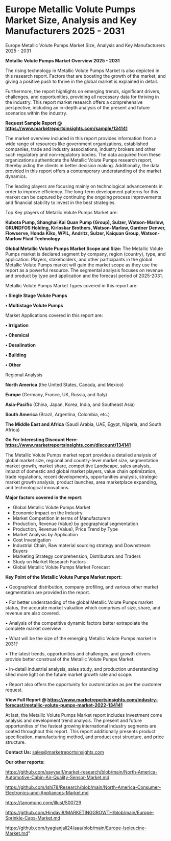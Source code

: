 # Europe Metallic Volute Pumps Market Size, Analysis and Key Manufacturers 2025 - 2031
Europe Metallic Volute Pumps Market Size, Analysis and Key Manufacturers 2025 - 2031

<Strong> Metallic Volute Pumps Market Overview 2025 - 2031</strong>

The rising technology in Metallic Volute Pumps Market is also depicted in this research report. Factors that are boosting the growth of the market, and giving a positive push to thrive in the global market is explained in detail.

Furthermore, the report highlights on emerging trends, significant drivers, challenges, and opportunities, providing all necessary data for thriving in the industry. This report market research offers a comprehensive perspective, including an in-depth analysis of the present and future scenarios within the industry.

<strong>Request Sample Report @ <a href=https://www.marketreportsinsights.com/sample/134141>https://www.marketreportsinsights.com/sample/134141</a></strong>

The market overview included in this report provides information from a wide range of resources like government organizations, established companies, trade and industry associations, industry brokers and other such regulatory and non-regulatory bodies. The data acquired from these organizations authenticate the Metallic Volute Pumps research report, thereby aiding the clients in better decision making. Additionally, the data provided in this report offers a contemporary understanding of the market dynamics.

The leading players are focusing mainly on technological advancements in order to improve efficiency. The long-term development patterns for this market can be captured by continuing the ongoing process improvements and financial stability to invest in the best strategies.

Top Key players of Metallic Volute Pumps Market are:

<strong>Kubota Pump, Shanghai Kai Quan Pump (Group), Sulzer, Watson-Marlow, GRUNDFOS Holding, Kirloskar Brothers, Watson-Marlow, Gardner Denver, Flowserve, Honda Kiko, WPIL, Andritz, Sulzer, Kaiquan Group, Watson-Marlow Fluid Technology</strong>

<strong><b>Global Metallic Volute Pumps Market Scope and Size:</b></strong>
The Metallic Volute Pumps market is declared segment by company, region (country), type, and application. Players, stakeholders, and other participants in the global Metallic Volute Pumps market will gain the market scope as they use the report as a powerful resource. The segmental analysis focuses on revenue and product by type and application and the forecast period of 2025-2031.

Metallic Volute Pumps Market Types covered in this report are:

<strong>• Single Stage Volute Pumps

• Multistage Volute Pumps</strong>

Market Applications covered in this report are:

<strong>• Irrigation

• Chemical

• Desalination

• Building

• Other</strong> 

Regional Analysis

<strong>North America</strong> (the United States, Canada, and Mexico)

<strong>Europe</strong> (Germany, France, UK, Russia, and Italy)

<strong>Asia-Pacific</strong> (China, Japan, Korea, India, and Southeast Asia)

<strong>South America</strong> (Brazil, Argentina, Colombia, etc.)

<strong>The Middle East and Africa</strong> (Saudi Arabia, UAE, Egypt, Nigeria, and South Africa)

<strong>Go For Interesting Discount Here: <a href=https://www.marketreportsinsights.com/discount/134141>https://www.marketreportsinsights.com/discount/134141</a></strong>

The Metallic Volute Pumps market report provides a detailed analysis of global market size, regional and country-level market size, segmentation market growth, market share, competitive Landscape, sales analysis, impact of domestic and global market players, value chain optimization, trade regulations, recent developments, opportunities analysis, strategic market growth analysis, product launches, area marketplace expanding, and technological innovations.

<strong><b>Major factors covered in the report:</b></strong>
<ul>
  <li>Global Metallic Volute Pumps Market </li>
  <li>Economic Impact on the Industry</li>
  <li>Market Competition in terms of Manufacturers</li>
  <li>Production, Revenue (Value) by geographical segmentation</li>
  <li>Production, Revenue (Value), Price Trend by Type</li>
  <li>Market Analysis by Application</li>
  <li>Cost Investigation</li>
  <li>Industrial Chain, Raw material sourcing strategy and Downstream Buyers</li>
  <li>Marketing Strategy comprehension, Distributors and Traders</li>
  <li>Study on Market Research Factors</li>
  <li>Global Metallic Volute Pumps Market Forecast</li>
</ul>

<strong><b>Key Point of the Metallic Volute Pumps Market report:</b></strong>

• Geographical distribution, company profiling, and various other market segmentation are provided in the report.

• For better understanding of the global Metallic Volute Pumps market status, the accurate market valuation which comprises of size, share, and revenue are also covered.

• Analysis of the competitive dynamic factors better extrapolate the complete market overview

• What will be the size of the emerging Metallic Volute Pumps market in 2031?

• The latest trends, opportunities and challenges, and growth drivers provide better construal of the Metallic Volute Pumps Market.

• In-detail industrial analysis, sales study, and production understanding shed more light on the future market growth rate and scope.

• Report also offers the opportunity for customization as per the customer request.

<strong><b>View Full Report @ <a href=https://www.marketreportsinsights.com/industry-forecast/metallic-volute-pumps-market-2022-134141>https://www.marketreportsinsights.com/industry-forecast/metallic-volute-pumps-market-2022-134141</a></b></strong>


At last, the Metallic Volute Pumps Market report includes investment come analysis and development trend analysis. The present and future opportunities of the fastest growing international industry segments are coated throughout this report. This report additionally presents product specification, manufacturing method, and product cost structure, and price structure.

<strong>Contact Us:</strong>
sales@marketreportsinsights.com

<strong>Our other reports:</strong>

<a href=https://github.com/sayysaif/market-research/blob/main/North-America-Automotive-Cabin-Air-Quality-Sensor-Market.md>https://github.com/sayysaif/market-research/blob/main/North-America-Automotive-Cabin-Air-Quality-Sensor-Market.md</a>

<a href=https://github.com/Ishi78/Research/blob/main/North-America-Consumer-Electronics-and-Appliances-Market.md>https://github.com/Ishi78/Research/blob/main/North-America-Consumer-Electronics-and-Appliances-Market.md</a>

<a href=https://tanomuno.com/illust/500729>https://tanomuno.com/illust/500729</a>

<a href=https://github.com/Hindavi8/MARKETINGGROWTH/blob/main/Europe-Sprinkle-Caps-Market.md>https://github.com/Hindavi8/MARKETINGGROWTH/blob/main/Europe-Sprinkle-Caps-Market.md</a>

<a href=https://github.com/tyagianjali24/aaa/blob/main/Europe-Isoleucine-Market.md>https://github.com/tyagianjali24/aaa/blob/main/Europe-Isoleucine-Market.md</a>"
